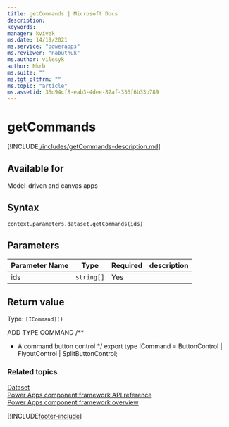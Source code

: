 ```yaml
---
title: getCommands | Microsoft Docs
description:
keywords:
manager: kvivek
ms.date: 14/19/2021
ms.service: "powerapps"
ms.reviewer: "nabuthuk"
ms.author: vilesyk
author: Nkrb
ms.suite: ""
ms.tgt_pltfrm: ""
ms.topic: "article"
ms.assetid: 35d94cf8-eab3-4dee-82af-336f6b33b789
---
```


# getCommands

[!INCLUDE[./includes/getCommands-description.md](./includes/getCommands-description.md)]

## Available for

Model-driven and canvas apps

## Syntax

`context.parameters.dataset.getCommands(ids)`

## Parameters

| Parameter Name | Type       | Required | description |
| -------------- | ---------- | -------- | ----------- |
| ids            | `string[]` | Yes      |             |

## Return value

Type: `[ICommand]()`

ADD TYPE COMMAND
/\*\*

- A command button control
  \*/
  export type ICommand = ButtonControl | FlyoutControl | SplitButtonControl;

### Related topics

[Dataset](../dataset.md)<br/>
[Power Apps component framework API reference](../../reference/index.md)<br/>
[Power Apps component framework overview](../../overview.md)

[!INCLUDE[footer-include](../../../../includes/footer-banner.md)]
